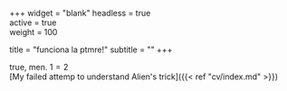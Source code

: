 +++
widget = "blank" 
headless = true  
active = true  
weight = 100  

title = "funciona la ptmre!"
subtitle = ""
+++

 true, men. $1=2$ <br>
[My failed attemp to understand Alien's trick]({{< ref "cv/index.md" >}})<br>
